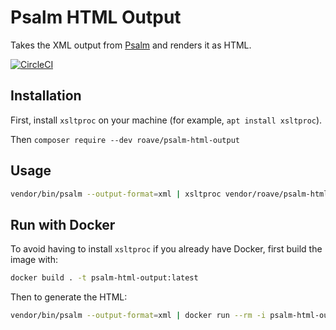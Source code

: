 # Psalm HTML Output

Takes the XML output from [Psalm](https://psalm.dev/) and renders it as HTML.

[![CircleCI](https://circleci.com/gh/Roave/psalm-html-output/tree/master.svg?style=svg)](https://circleci.com/gh/Roave/psalm-html-output/tree/master)

## Installation

First, install `xsltproc` on your machine (for example, `apt install xsltproc`).

Then `composer require --dev roave/psalm-html-output`

## Usage

```bash
vendor/bin/psalm --output-format=xml | xsltproc vendor/roave/psalm-html-output/psalm-html-output.xsl - > psalm-report.html
```

## Run with Docker

To avoid having to install `xsltproc` if you already have Docker, first build the image with:

```bash
docker build . -t psalm-html-output:latest
```

Then to generate the HTML:

```bash
vendor/bin/psalm --output-format=xml | docker run --rm -i psalm-html-output:latest > psalm-report.html
```
